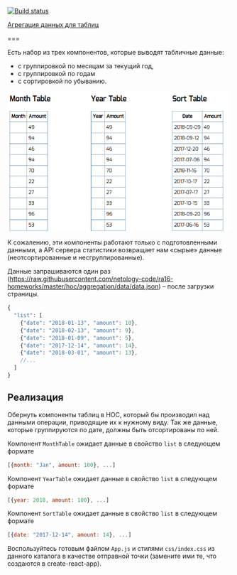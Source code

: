 [![Build status](https://ci.appveyor.com/api/projects/status/3ckd5wffodc2sspj/branch/master?svg=true)](https://ci.appveyor.com/project/RebikHub/ra-hoc-aggregation/branch/master)

[Агрегация данных для таблиц](https://rebikhub.github.io/ra-hoc-aggregation/)

===

Есть набор из трех компонентов, которые выводят табличные данные: 
- с группировкой по месяцам за текущий год, 
- с группировкой по годам 
- с сортировкой по убыванию. 

![Aggregation](./assets/aggregation.png)

К сожалению, эти компоненты работают только с подготовленными данными, а API сервера статистики возвращает нам «сырые» данные (неотсортированные и несгруппированные).

Данные запрашиваются один раз (https://raw.githubusercontent.com/netology-code/ra16-homeworks/master/hoc/aggregation/data/data.json) – после загрузки страницы.
```js
{
  "list": [
    {"date": "2018-01-13", "amount": 10},
    {"date": "2018-02-13", "amount": 9},
    {"date": "2018-01-09", "amount": 5},
    {"date": "2017-12-14", "amount": 14},
    {"date": "2018-03-01", "amount": 13},
    //...
  ]
}
```

## Реализация

Обернуть компоненты таблиц в HOC, который бы производил над данными операции, приводящие их к нужному виду.
Так же данные, которые группируются по дате, должны быть отсортированы по ней.

Компонент `MonthTable` ожидает данные в свойство `list` в следующем формате 
```js
[{month: "Jan", amount: 100}, ...]
```

Компонент `YearTable` ожидает данные в свойство `list` в следующем формате 
```js
[{year: 2018, amount: 100}, ...]
```

Компонент `SortTable` ожидает данные в свойство `list` в следующем формате 
```js
[{date: "2017-12-14", amount: 14}, ...]
```

Воспользуйтесь готовым файлом `App.js` и стилями `css/index.css` из данного каталога в качестве отправной точки (замените ими те, что создаются в create-react-app).